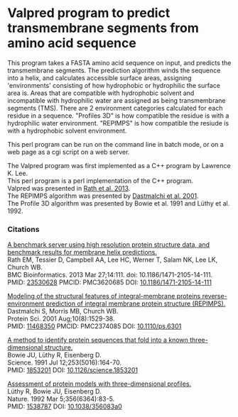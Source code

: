 Valpred program to predict transmembrane segments from amino acid sequence
==========================================================================

This program takes a FASTA amino acid sequence on input, and predicts the transmembrane segments.
The prediction algorithm winds the sequence into a helix, and calculates accessible surface areas,
assigning 'environments' consisting of how hydrophobic or hydrophilic the surface area is.
Areas that are compatible with hydrophobic solvent and incompatible with hydrophilic water
are assigned as being transmembrane segments (TMS).
There are 2 environment categories calculated for each residue in a sequence.
"Profiles 3D" is how compatible the residue is with a hydrophilic water environment.
"REPIMPS" is how compatible the resiude is with a hydrophobic solvent environment.

This perl program can be run on the command line in batch mode,
or on a web page as a cgi script on a web server.

The Valpred program was first implemented as a C++ program by Lawrence K. Lee.  
This perl program is a perl implementation of the C++ program.  
Valpred was presented in [Rath et al. 2013](https://www.ncbi.nlm.nih.gov/pubmed/?term=23530628).  
The REPIMPS algorithm was presented by [Dastmalchi et al. 2001](https://www.ncbi.nlm.nih.gov/pubmed/11468350).  
The Profile 3D algorithm was presented by Bowie et al. 1991 and Lüthy et al. 1992.  

### Citations

[A benchmark server using high resolution protein structure data, and benchmark results for membrane helix predictions.](https://www.ncbi.nlm.nih.gov/pubmed/?term=23530628)  
Rath EM, Tessier D, Campbell AA, Lee HC, Werner T, Salam NK, Lee LK, Church WB.  
BMC Bioinformatics. 2013 Mar 27;14:111. doi: 10.1186/1471-2105-14-111.  
PMID: [23530628](https://www.ncbi.nlm.nih.gov/pubmed/23530628) PMCID: PMC3620685 DOI: [10.1186/1471-2105-14-111](https://bmcbioinformatics.biomedcentral.com/articles/10.1186/1471-2105-14-111)  

[Modeling of the structural features of integral-membrane proteins reverse-environment prediction of integral membrane protein structure (REPIMPS).](https://www.ncbi.nlm.nih.gov/pubmed/11468350)  
Dastmalchi S, Morris MB, Church WB.  
Protein Sci. 2001 Aug;10(8):1529-38.  
PMID: [11468350](https://www.ncbi.nlm.nih.gov/pubmed/11468350) PMCID: PMC2374085 DOI: [10.1110/ps.6301](https://onlinelibrary.wiley.com/doi/full/10.1110/ps.6301)  

[A method to identify protein sequences that fold into a known three-dimensional structure.](https://www.ncbi.nlm.nih.gov/pubmed/1853201)  
Bowie JU, Lüthy R, Eisenberg D.  
Science. 1991 Jul 12;253(5016):164-70.  
PMID: [1853201](https://www.ncbi.nlm.nih.gov/pubmed/1853201) DOI: [10.1126/science.1853201](https://doi.org/10.1126/science.1853201)  

[Assessment of protein models with three-dimensional profiles.](https://www.ncbi.nlm.nih.gov/pubmed/1538787)  
Lüthy R, Bowie JU, Eisenberg D.  
Nature. 1992 Mar 5;356(6364):83-5.  
PMID: [1538787](https://www.ncbi.nlm.nih.gov/pubmed/1538787) DOI: [10.1038/356083a0](https://www.nature.com/articles/356083a0)

